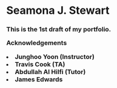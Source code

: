<H1>Seamona J. Stewart







<h3>This is the 1st draft of my portfolio.

<br>

<b>Acknowledgements</b>


<li>Junghoo Yoon (Instructor)
<li>Travis Cook (TA)
<li>Abdullah Al Hilfi (Tutor)
<li>James Edwards


